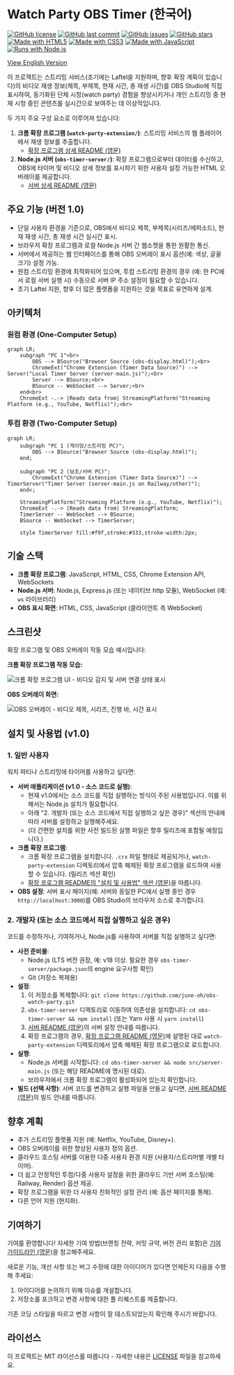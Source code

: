 # Watch Party OBS Timer (한국어)

[![GitHub license](https://img.shields.io/badge/license-MIT-blue.svg)](./LICENSE)
[![GitHub last commit](https://img.shields.io/github/last-commit/june-oh/obs-watch-party)](https://github.com/june-oh/obs-watch-party/commits/main)
[![GitHub issues](https://img.shields.io/github/issues/june-oh/obs-watch-party)](https://github.com/june-oh/obs-watch-party/issues)
[![GitHub stars](https://img.shields.io/github/stars/june-oh/obs-watch-party?style=social)](https://github.com/june-oh/obs-watch-party/stargazers)
[![Made with HTML5](https://img.shields.io/badge/HTML-5-orange.svg?style=flat-square&logo=html5&logoColor=white)](https://developer.mozilla.org/en-US/docs/Web/Guide/HTML/HTML5)
[![Made with CSS3](https://img.shields.io/badge/CSS-3-blue.svg?style=flat-square&logo=css3&logoColor=white)](https://developer.mozilla.org/en-US/docs/Web/CSS)
[![Made with JavaScript](https://img.shields.io/badge/JavaScript-ES6-yellow.svg?style=flat-square&logo=javascript&logoColor=black)](https://developer.mozilla.org/en-US/docs/Web/JavaScript)
[![Runs with Node.js](https://img.shields.io/badge/Node.js-LTS-green.svg?style=flat-square&logo=nodedotjs&logoColor=white)](https://nodejs.org/)

[View English Version](./README.en.md)

이 프로젝트는 스트리밍 서비스(초기에는 Laftel을 지원하며, 향후 확장 계획이 있습니다)의 비디오 재생 정보(제목, 부제목, 현재 시간, 총 재생 시간)를 OBS Studio에 직접 표시하여, 동기화된 단체 시청(watch party) 경험을 향상시키거나 개인 스트리밍 중 현재 시청 중인 콘텐츠를 실시간으로 보여주는 데 이상적입니다.

두 가지 주요 구성 요소로 이루어져 있습니다:

1.  **크롬 확장 프로그램 (`watch-party-extension/`)**: 스트리밍 서비스의 웹 플레이어에서 재생 정보를 추출합니다.
    *   [확장 프로그램 상세 README (영문)](./watch-party-extension/README.md)
2.  **Node.js 서버 (`obs-timer-server/`)**: 확장 프로그램으로부터 데이터를 수신하고, OBS에 타이머 및 비디오 상세 정보를 표시하기 위한 사용자 설정 가능한 HTML 오버레이를 제공합니다.
    *   [서버 상세 README (영문)](./obs-timer-server/README.md)

## 주요 기능 (버전 1.0)

*   단일 사용자 환경을 기준으로, OBS에서 비디오 제목, 부제목(시리즈/에피소드), 현재 재생 시간, 총 재생 시간 실시간 표시.
*   브라우저 확장 프로그램과 로컬 Node.js 서버 간 웹소켓을 통한 원활한 통신.
*   서버에서 제공하는 웹 인터페이스를 통해 OBS 오버레이 표시 옵션(예: 색상, 글꼴 크기) 설정 가능.
*   원컴 스트리밍 환경에 최적화되어 있으며, 투컴 스트리밍 환경의 경우 (예: 한 PC에서 로컬 서버 실행 시) 수동으로 서버 IP 주소 설정이 필요할 수 있습니다.
*   초기 Laftel 지원, 향후 더 많은 플랫폼을 지원하는 것을 목표로 유연하게 설계.

## 아키텍처

### 원컴 환경 (One-Computer Setup)


```mermaid
graph LR;
    subgraph "PC 1"<br>
        OBS --> BSource("Browser Source (obs-display.html)");<br>
        ChromeExt("Chrome Extension (Timer Data Source)") --> Server("Local Timer Server (server-main.js)");<br>
        Server --> BSource;<br>
        BSource -- WebSocket --> Server;<br>
    end<br>
    ChromeExt -.-> |Reads data from| StreamingPlatform("Streaming Platform (e.g., YouTube, Netflix)");<br>
```

### 투컴 환경 (Two-Computer Setup)

```mermaid
graph LR;
    subgraph "PC 1 (게이밍/스트리밍 PC)";
        OBS --> BSource("Browser Source (obs-display.html)");
    end;

    subgraph "PC 2 (보조/서버 PC)";
        ChromeExt("Chrome Extension (Timer Data Source)") --> TimerServer("Timer Server (server-main.js on Railway/other)");
    end<;

    StreamingPlatform("Streaming Platform (e.g., YouTube, Netflix)");
    ChromeExt -.-> |Reads data from| StreamingPlatform;
    TimerServer -- WebSocket --> BSource;
    BSource -- WebSocket --> TimerServer;
    
    style TimerServer fill:#f9f,stroke:#333,stroke-width:2px;
```

## 기술 스택

*   **크롬 확장 프로그램**: JavaScript, HTML, CSS, Chrome Extension API, WebSockets
*   **Node.js 서버**: Node.js, Express.js (또는 네이티브 http 모듈), WebSocket (예: `ws` 라이브러리)
*   **OBS 표시 화면**: HTML, CSS, JavaScript (클라이언트 측 WebSocket)

## 스크린샷

확장 프로그램 및 OBS 오버레이 작동 모습 예시입니다:

**크롬 확장 프로그램 작동 모습:**

![크롬 확장 프로그램 UI - 비디오 감지 및 서버 연결 상태 표시](./imgs/extension.png)

**OBS 오버레이 화면:**

![OBS 오버레이 - 비디오 제목, 시리즈, 진행 바, 시간 표시](./imgs/obs.png)

## 설치 및 사용법 (v1.0)

### 1. 일반 사용자

워치 파티나 스트리밍에 타이머를 사용하고 싶다면:

*   **서버 애플리케이션 (v1.0 - 소스 코드로 실행)**:
    *   현재 v1.0에서는 소스 코드를 직접 실행하는 방식이 주된 사용법입니다. 이를 위해서는 Node.js 설치가 필요합니다.
    *   아래 "2. 개발자 (또는 소스 코드에서 직접 실행하고 싶은 경우)" 섹션의 안내에 따라 서버를 설정하고 실행해주세요.
    *   (더 간편한 설치를 위한 사전 빌드된 실행 파일은 향후 릴리즈에 포함될 예정입니다.)
*   **크롬 확장 프로그램**:
    *   크롬 확장 프로그램을 설치합니다. `.crx` 파일 형태로 제공되거나, `watch-party-extension` 디렉토리에서 압축 해제된 확장 프로그램을 로드하여 사용할 수 있습니다. (릴리즈 섹션 확인)
    *   [확장 프로그램 README의 "설치 및 사용법" 섹션 (영문)](./watch-party-extension/README.md#setup-and-usage)을 따릅니다.
*   **OBS 설정**: 서버 표시 페이지(예: 서버와 동일한 PC에서 실행 중인 경우 `http://localhost:3000`)를 OBS Studio의 브라우저 소스로 추가합니다.

### 2. 개발자 (또는 소스 코드에서 직접 실행하고 싶은 경우)

코드를 수정하거나, 기여하거나, Node.js를 사용하여 서버를 직접 실행하고 싶다면:

*   **사전 준비물**:
    *   Node.js (LTS 버전 권장, 예: v18 이상. 필요한 경우 `obs-timer-server/package.json`의 engine 요구사항 확인)
    *   Git (저장소 복제용)
*   **설정**:
    1.  이 저장소를 복제합니다: `git clone https://github.com/june-oh/obs-watch-party.git`
    2.  `obs-timer-server` 디렉토리로 이동하여 의존성을 설치합니다: `cd obs-timer-server && npm install` (또는 Yarn 사용 시 `yarn install`)
    3.  [서버 README (영문)](./obs-timer-server/README.md#setup-and-usage)의 서버 설정 안내를 따릅니다.
    4.  확장 프로그램의 경우, [확장 프로그램 README (영문)](./watch-party-extension/README.md#setup-and-usage)에 설명된 대로 `watch-party-extension` 디렉토리에서 압축 해제된 확장 프로그램으로 로드합니다.
*   **실행**:
    *   Node.js 서버를 시작합니다: `cd obs-timer-server && node src/server-main.js` (또는 해당 README에 명시된 대로).
    *   브라우저에서 크롬 확장 프로그램이 활성화되어 있는지 확인합니다.
*   **빌드 (선택 사항)**: 서버 코드를 변경하고 실행 파일을 만들고 싶다면, [서버 README (영문)](./obs-timer-server/README.md#packaging-executable)의 빌드 안내를 따릅니다.

## 향후 계획

*   추가 스트리밍 플랫폼 지원 (예: Netflix, YouTube, Disney+).
*   OBS 오버레이를 위한 향상된 사용자 정의 옵션.
*   클라우드 호스팅 서버를 이용한 다중 사용자 환경 지원 (사용자/스트리머별 개별 타이머).
*   더 쉽고 안정적인 투컴/다중 사용자 설정을 위한 클라우드 기반 서버 호스팅(예: Railway, Render) 옵션 제공.
*   확장 프로그램을 위한 더 사용자 친화적인 설정 관리 (예: 옵션 페이지를 통해).
*   다른 언어 지원 (현지화).

## 기여하기

기여를 환영합니다! 자세한 기여 방법(브랜칭 전략, 커밋 규약, 버전 관리 포함)은 [기여 가이드라인 (영문)](./CONTRIBUTING.md)을 참고해주세요.

새로운 기능, 개선 사항 또는 버그 수정에 대한 아이디어가 있다면 언제든지 다음을 수행해 주세요:

1.  아이디어를 논의하기 위해 이슈를 개설합니다.
2.  저장소를 포크하고 변경 사항에 대한 풀 리퀘스트를 제출합니다.

기존 코딩 스타일을 따르고 변경 사항이 잘 테스트되었는지 확인해 주시기 바랍니다.

## 라이선스

이 프로젝트는 MIT 라이선스를 따릅니다 - 자세한 내용은 [LICENSE](./LICENSE) 파일을 참고하세요. 
